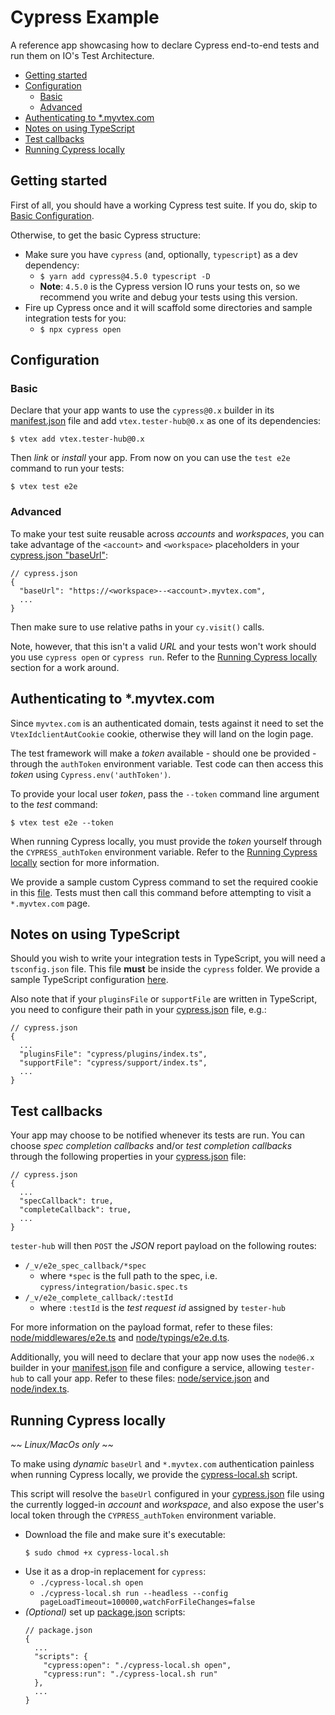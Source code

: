 <!-- omit in toc -->
# Cypress Example
A reference app showcasing how to declare Cypress end-to-end tests and run them on IO's Test Architecture.

- [Getting started](#getting-started)
- [Configuration](#configuration)
  - [Basic](#basic)
  - [Advanced](#advanced)
- [Authenticating to *.myvtex.com](#authenticating-to-myvtexcom)
- [Notes on using TypeScript](#notes-on-using-typescript)
- [Test callbacks](#test-callbacks)
- [Running Cypress locally](#running-cypress-locally)

## Getting started
First of all, you should have a working Cypress test suite. If you do, skip to [Basic Configuration](#basic).

Otherwise, to get the basic Cypress structure:

- Make sure you have `cypress` (and, optionally, `typescript`) as a dev dependency:
  - `$ yarn add cypress@4.5.0 typescript -D`
  - **Note**: `4.5.0` is the Cypress version IO runs your tests on, so we recommend you write and debug your tests using this version.
- Fire up Cypress once and it will scaffold some directories and sample integration tests for you:
  - `$ npx cypress open`

## Configuration
### Basic
Declare that your app wants to use the `cypress@0.x` builder in its [manifest.json](manifest.json) file and add `vtex.tester-hub@0.x` as one of its dependencies:
```console
$ vtex add vtex.tester-hub@0.x
```
Then *link* or *install* your app. From now on you can use the `test e2e` command to run your tests:
```console
$ vtex test e2e
```

### Advanced
To make your test suite reusable across *accounts* and *workspaces*, you can take advantage of the `<account>` and `<workspace>` placeholders in your [cypress.json "baseUrl"](cypress.json):
```jsonc
// cypress.json
{
  "baseUrl": "https://<workspace>--<account>.myvtex.com",
  ...
}
```
Then make sure to use relative paths in your `cy.visit()` calls.

Note, however, that this isn't a valid *URL* and your tests won't work should you use `cypress open` or `cypress run`. Refer to the [Running Cypress locally](#running-cypress-locally) section for a work around.

## Authenticating to *.myvtex.com
Since `myvtex.com` is an authenticated domain, tests against it need to set the `VtexIdclientAutCookie` cookie, otherwise they will land on the login page. 

The test framework will make a *token* available - should one be provided - through the `authToken` environment variable. Test code can then access this *token* using `Cypress.env('authToken')`.

To provide your local user *token*, pass the `--token` command line argument to the *test* command:
```console
$ vtex test e2e --token
```

When running Cypress locally, you must provide the *token* yourself through the `CYPRESS_authToken` environment variable. Refer to the [Running Cypress locally](#running-cypress-locally) section for more information.

We provide a sample custom Cypress command to set the required cookie in this [file](cypress/support/vtex.ts). Tests must then call this command before attempting to visit a `*.myvtex.com` page.

## Notes on using TypeScript
Should you wish to write your integration tests in TypeScript, you will need a `tsconfig.json` file. This file **must** be inside the `cypress` folder. We provide a sample TypeScript configuration [here](cypress/tsconfig.json).

Also note that if your `pluginsFile` or `supportFile` are written in TypeScript, you need to configure their path in your [cypress.json](cypress.json) file, e.g.:
```jsonc
// cypress.json
{
  ...
  "pluginsFile": "cypress/plugins/index.ts",
  "supportFile": "cypress/support/index.ts",
  ...
}
```

## Test callbacks
Your app may choose to be notified whenever its tests are run. You can choose *spec completion callbacks* and/or *test completion callbacks* through the following properties in your [cypress.json](cypress.json) file:
```jsonc
// cypress.json
{
  ...
  "specCallback": true,
  "completeCallback": true,
  ...
}
```
`tester-hub` will then `POST` the *JSON* report payload on the following routes:
- `/_v/e2e_spec_callback/*spec`
  - where `*spec` is the full path to the spec, i.e. `cypress/integration/basic.spec.ts`
- `/_v/e2e_complete_callback/:testId`
  - where `:testId` is the *test request id* assigned by `tester-hub`

For more information on the payload format, refer to these files: [node/middlewares/e2e.ts](node/middlewares/e2e.ts) and [node/typings/e2e.d.ts](node/typings/e2e.d.ts).

Additionally, you will need to declare that your app now uses the `node@6.x` builder in your [manifest.json](manifest.json) file and configure a service, allowing `tester-hub` to call your app. Refer to these files: [node/service.json](node/service.json) and [node/index.ts](node/index.ts).

## Running Cypress locally
*\~\~ Linux/MacOs only \~\~*

To make using *dynamic* `baseUrl` and `*.myvtex.com` authentication painless when running Cypress locally, we provide the [cypress-local.sh](cypress-local.sh) script.

This script will resolve the `baseUrl` configured in your [cypress.json](cypress.json) file using the currently logged-in *account* and *workspace*, and also expose the user's local token through the `CYPRESS_authToken` environment variable.

- Download the file and make sure it's executable:
  ```console
  $ sudo chmod +x cypress-local.sh
  ```
- Use it as a drop-in replacement for `cypress`:
  - `./cypress-local.sh open`
  - `./cypress-local.sh run --headless --config pageLoadTimeout=100000,watchForFileChanges=false`
- *(Optional)* set up [package.json](package.json) scripts:
  ```jsonc
  // package.json
  {
    ...
    "scripts": {
      "cypress:open": "./cypress-local.sh open",
      "cypress:run": "./cypress-local.sh run"
    },
    ...
  }
  ```




